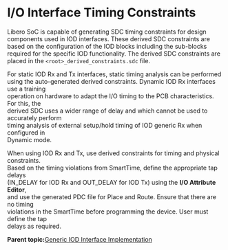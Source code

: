 # I/O Interface Timing Constraints

Libero SoC is capable of generating SDC timing constraints for design components used in IOD interfaces. These derived SDC constraints are based on the configuration of the IOD blocks including the sub-blocks required for the specific IOD functionality. The derived SDC constraints are placed in the `<root>_derived_constraints.sdc` file.

For static IOD Rx and Tx interfaces, static timing analysis can be performed<br /> using the auto-generated derived constraints. Dynamic IOD Rx interfaces use a training<br /> operation on hardware to adapt the I/O timing to the PCB characteristics. For this, the<br /> derived SDC uses a wider range of delay and which cannot be used to accurately perform<br /> timing analysis of external setup/hold timing of IOD generic Rx when configured in<br /> Dynamic mode.

When using IOD Rx and Tx, use derived constraints for timing and physical constraints.<br /> Based on the timing violations from SmartTime, define the appropriate tap delays<br /> \(IN\_DELAY for IOD Rx and OUT\_DELAY for IOD Tx\) using the **I/O Attribute Editor**,<br /> and use the generated PDC file for Place and Route. Ensure that there are no timing<br /> violations in the SmartTime before programming the device. User must define the tap<br /> delays as required.

**Parent topic:**[Generic IOD Interface Implementation](GUID-8222AB9C-2F29-47B9-8E42-AF75F97A64B1.md)

